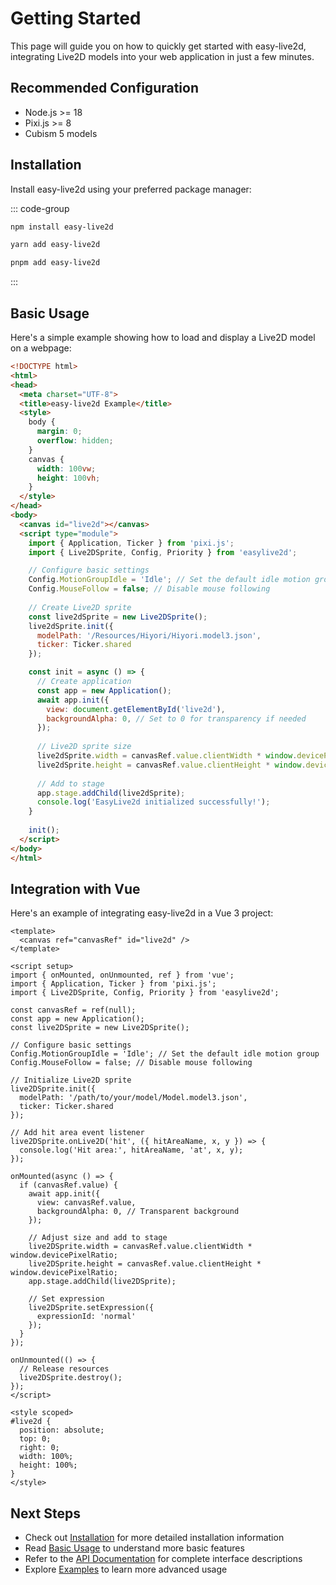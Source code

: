 # Getting Started

This page will guide you on how to quickly get started with easy-live2d, integrating Live2D models into your web application in just a few minutes.

## Recommended Configuration

- Node.js >= 18
- Pixi.js >= 8
- Cubism 5 models

## Installation

Install easy-live2d using your preferred package manager:

::: code-group
```bash [npm]
npm install easy-live2d
```

```bash [yarn]
yarn add easy-live2d
```

```bash [pnpm]
pnpm add easy-live2d
```
:::

## Basic Usage

Here's a simple example showing how to load and display a Live2D model on a webpage:

```html
<!DOCTYPE html>
<html>
<head>
  <meta charset="UTF-8">
  <title>easy-live2d Example</title>
  <style>
    body {
      margin: 0;
      overflow: hidden;
    }
    canvas {
      width: 100vw;
      height: 100vh;
    }
  </style>
</head>
<body>
  <canvas id="live2d"></canvas>
  <script type="module">
    import { Application, Ticker } from 'pixi.js';
    import { Live2DSprite, Config, Priority } from 'easylive2d';

    // Configure basic settings
    Config.MotionGroupIdle = 'Idle'; // Set the default idle motion group
    Config.MouseFollow = false; // Disable mouse following
    
    // Create Live2D sprite
    const live2dSprite = new Live2DSprite();
    live2dSprite.init({
      modelPath: '/Resources/Hiyori/Hiyori.model3.json',
      ticker: Ticker.shared
    });

    const init = async () => {
      // Create application
      const app = new Application();
      await app.init({
        view: document.getElementById('live2d'),
        backgroundAlpha: 0, // Set to 0 for transparency if needed
      });
      
      // Live2D sprite size
      live2dSprite.width = canvasRef.value.clientWidth * window.devicePixelRatio;
      live2dSprite.height = canvasRef.value.clientHeight * window.devicePixelRatio;
      
      // Add to stage
      app.stage.addChild(live2dSprite);
      console.log('EasyLive2d initialized successfully!');
    }
    
    init();
  </script>
</body>
</html>
```

## Integration with Vue

Here's an example of integrating easy-live2d in a Vue 3 project:

```vue
<template>
  <canvas ref="canvasRef" id="live2d" />
</template>

<script setup>
import { onMounted, onUnmounted, ref } from 'vue';
import { Application, Ticker } from 'pixi.js';
import { Live2DSprite, Config, Priority } from 'easylive2d';

const canvasRef = ref(null);
const app = new Application();
const live2DSprite = new Live2DSprite();

// Configure basic settings
Config.MotionGroupIdle = 'Idle'; // Set the default idle motion group
Config.MouseFollow = false; // Disable mouse following

// Initialize Live2D sprite
live2DSprite.init({
  modelPath: '/path/to/your/model/Model.model3.json',
  ticker: Ticker.shared
});

// Add hit area event listener
live2DSprite.onLive2D('hit', ({ hitAreaName, x, y }) => {
  console.log('Hit area:', hitAreaName, 'at', x, y);
});

onMounted(async () => {
  if (canvasRef.value) {
    await app.init({
      view: canvasRef.value,
      backgroundAlpha: 0, // Transparent background
    });
    
    // Adjust size and add to stage
    live2DSprite.width = canvasRef.value.clientWidth * window.devicePixelRatio;
    live2DSprite.height = canvasRef.value.clientHeight * window.devicePixelRatio;
    app.stage.addChild(live2DSprite);
    
    // Set expression
    live2DSprite.setExpression({
      expressionId: 'normal'
    });
  }
});

onUnmounted(() => {
  // Release resources
  live2DSprite.destroy();
});
</script>

<style scoped>
#live2d {
  position: absolute;
  top: 0;
  right: 0;
  width: 100%;
  height: 100%;
}
</style>
```

## Next Steps

- Check out [Installation](/en/guide/installation) for more detailed installation information
- Read [Basic Usage](/en/guide/basic-usage) to understand more basic features
- Refer to the [API Documentation](/en/api/) for complete interface descriptions
- Explore [Examples](/en/examples/basic) to learn more advanced usage